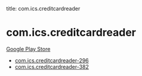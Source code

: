 title: com.ics.creditcardreader
# com.ics.creditcardreader


[Google Play Store](https://play.google.com/store/apps/details?id=com.ics.creditcardreader)


* [com.ics.creditcardreader-296](./com.ics.creditcardreader-296/)
* [com.ics.creditcardreader-382](./com.ics.creditcardreader-382/)